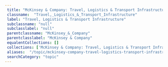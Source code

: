 ```yaml
--- 
 title: "McKinsey & Company: Travel, Logistics & Transport Infrastructure" 
 classname:  "Travel,_Logistics_&_Transport_Infrastructure" 
 label: "Travel, Logistics & Transport Infrastructure" 
 subclassname: "null" 
 subclasslabel: "null" 
 parentclassname: "McKinsey_&_Company" 
 parentclasslabel: "McKinsey & Company" 
 equalentCollections: [] 
 collections: ['McKinsey & Company: Travel, Logistics & Transport Infrastructure']
 aliases:  "/topic/mckinsey-company-travel-logistics-transport-infrastructure"  
 searchCategory: "topic" 
---
```

